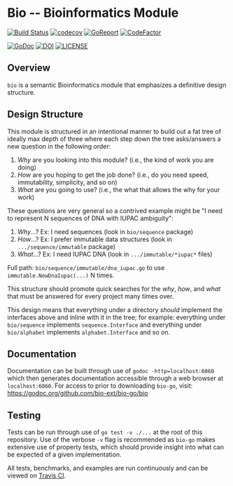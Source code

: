 # Bio -- Bioinformatics Module

<!-- Dynamic badges -->
[![Build Status](https://travis-ci.org/bio-ext/bio-go.svg?branch=master)](https://travis-ci.org/bio-ext/bio-go)
[![codecov](https://codecov.io/gh/bio-ext/bio-go/branch/master/graph/badge.svg)](https://codecov.io/gh/bio-ext/bio-go)
[![GoReport](https://goreportcard.com/badge/github.com/bio-ext/bio-go)](https://goreportcard.com/report/github.com/bio-ext/bio-go)
[![CodeFactor](https://www.codefactor.io/repository/github/bio-ext/bio-go/badge)](https://www.codefactor.io/repository/github/bio-ext/bio-go)

<!-- Static badges -->
[![GoDoc](https://godoc.org/github.com/bio-ext/bio-go?status.svg)](https://godoc.org/github.com/bio-ext/bio-go)
[![DOI](https://zenodo.org/badge/180650332.svg)](https://zenodo.org/badge/latestdoi/180650332)
[![LICENSE](https://img.shields.io/github/license/bio-ext/bio-go)](LICENSE)

## Overview

`bio` is a semantic Bioinformatics module that emphasizes a definitive design structure.

## Design Structure

This module is structured in an intentional manner to build out a fat tree of ideally max depth of three where each step down the tree asks/answers a new question in the following order:

1. _Why_ are you looking into this module? (i.e., the kind of work you are doing)
2. _How_ are you hoping to get the job done? (i.e., do you need speed, immutability, simplicity, and so on)
3. _What_ are you going to use? (i.e., the what that allows the why for your work)

These questions are very general so a contrived example might be "I need to represent N sequences of DNA with IUPAC ambiguity":

1. _Why_...? Ex: I need sequences (look in `bio/sequence` package)
2. _How_...? Ex: I prefer immutable data structures (look in `.../sequence/immutable` package)
3. _What_...? Ex: I need IUPAC DNA (look in `.../immutable/*iupac*` files)

Full path: `bio/sequence/immutable/dna_iupac.go` to use `immutable.NewDnaIupac(...)` N times.

This structure should promote quick searches for the _why_, _how_, and _what_ that must be answered for every project many times over.

This design means that everything under a directory _should_ implement the interfaces above and inline with it in the tree; for example: everything under `bio/sequence` implements `sequence.Interface` and everything under `bio/alphabet` implements `alphabet.Interface` and so on.

## Documentation

Documentation can be built through use of `godoc -http=localhost:6060` which then generates documentation accessible through a web browser at `localhost:6060`. For access to  prior to downloading `bio-go`, visit: <https://godoc.org/github.com/bio-ext/bio-go/bio>

## Testing

Tests can be run through use of `go test -v ./...` at the root of this repository. Use of the verbose `-v` flag is recommended as `bio-go` makes extensive use of property tests, which should provide insight into what can be expected of a given implementation.

All tests, benchmarks, and examples are run continuously and can be viewed on [Travis CI](https://travis-ci.org/bio-ext/bio-go).

